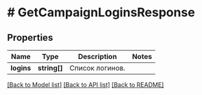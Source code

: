 # # GetCampaignLoginsResponse

## Properties

Name | Type | Description | Notes
------------ | ------------- | ------------- | -------------
**logins** | **string[]** | Список логинов. |

[[Back to Model list]](../../README.md#models) [[Back to API list]](../../README.md#endpoints) [[Back to README]](../../README.md)

